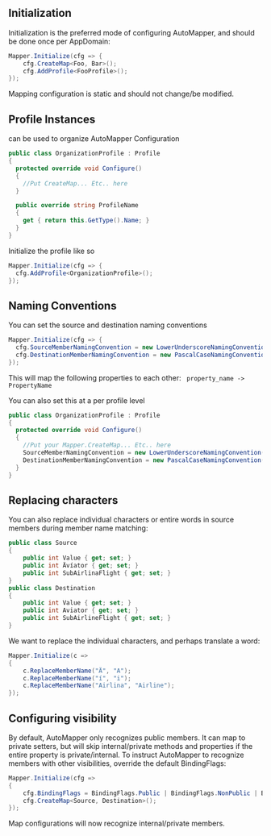 ## Initialization

Initialization is the preferred mode of configuring AutoMapper, and should be done once per AppDomain:

```csharp
Mapper.Initialize(cfg => {
    cfg.CreateMap<Foo, Bar>();
    cfg.AddProfile<FooProfile>();
});
```

Mapping configuration is static and should not change/be modified.

## Profile Instances
can be used to organize AutoMapper Configuration
````csharp
public class OrganizationProfile : Profile 
{
  protected override void Configure() 
  {
    //Put CreateMap... Etc.. here
  }

  public override string ProfileName  
  { 
    get { return this.GetType().Name; } 
  } 
}
````

Initialize the profile like so 
```` csharp
Mapper.Initialize(cfg => {
  cfg.AddProfile<OrganizationProfile>();
});
````

## Naming Conventions
You can set the source and destination naming conventions
````csharp
Mapper.Initialize(cfg => {
  cfg.SourceMemberNamingConvention = new LowerUnderscoreNamingConvention();
  cfg.DestinationMemberNamingConvention = new PascalCaseNamingConvention();
});
````
This will map the following properties to each other: 
`  property_name -> PropertyName `

You can also set this at a per profile level 
````csharp
public class OrganizationProfile : Profile 
{
  protected override void Configure() 
  {
    //Put your Mapper.CreateMap... Etc.. here
    SourceMemberNamingConvention = new LowerUnderscoreNamingConvention();
    DestinationMemberNamingConvention = new PascalCaseNamingConvention();
  }
}
````

## Replacing characters
You can also replace individual characters or entire words in source members during member name matching:
```c#
public class Source
{
    public int Value { get; set; }
    public int Ävíator { get; set; }
    public int SubAirlinaFlight { get; set; }
}
public class Destination
{
    public int Value { get; set; }
    public int Aviator { get; set; }
    public int SubAirlineFlight { get; set; }
}
```
We want to replace the individual characters, and perhaps translate a word:
```c#
Mapper.Initialize(c =>
{
    c.ReplaceMemberName("Ä", "A");
    c.ReplaceMemberName("í", "i");
    c.ReplaceMemberName("Airlina", "Airline");
});
```

## Configuring visibility

By default, AutoMapper only recognizes public members. It can map to private setters, but will skip internal/private methods and properties if the entire property is private/internal. To instruct AutoMapper to recognize members with other visibilities, override the default BindingFlags:
```c#
Mapper.Initialize(cfg =>
{
    cfg.BindingFlags = BindingFlags.Public | BindingFlags.NonPublic | BindingFlags.Instance;
    cfg.CreateMap<Source, Destination>();
});
```
Map configurations will now recognize internal/private members.